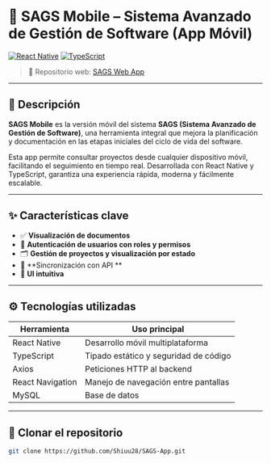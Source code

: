 # 📱 SAGS Mobile – Sistema Avanzado de Gestión de Software (App Móvil)

[![React Native](https://img.shields.io/badge/Mobile-React--Native-61dafb?style=for-the-badge&logo=react)](https://reactnative.dev/)
[![TypeScript](https://img.shields.io/badge/Code-TypeScript-3178c6?style=for-the-badge&logo=typescript)](https://www.typescriptlang.org/)

> 📌 Repositorio web: [SAGS Web App](https://github.com/SantiagoC18/sags)

---

## 📘 Descripción

**SAGS Mobile** es la versión móvil del sistema **SAGS (Sistema Avanzado de Gestión de Software)**, una herramienta integral que mejora la planificación y documentación en las etapas iniciales del ciclo de vida del software.

Esta app permite consultar proyectos desde cualquier dispositivo móvil, facilitando el seguimiento en tiempo real. Desarrollada con React Native y TypeScript, garantiza una experiencia rápida, moderna y fácilmente escalable.

---

## ✨ Características clave

- ✅ **Visualización de documentos**  
- 🔐 **Autenticación de usuarios con roles y permisos**
- 🗂 **Gestión de proyectos y visualización por estado**
- 🔄 **Sincronización con API **
- 📱 **UI intuitiva**

---

## ⚙️ Tecnologías utilizadas

| Herramienta        | Uso principal                        |
|--------------------|--------------------------------------|
| React Native       | Desarrollo móvil multiplataforma     |
| TypeScript         | Tipado estático y seguridad de código|
| Axios              | Peticiones HTTP al backend           |
| React Navigation   | Manejo de navegación entre pantallas |
| MySQL              | Base de datos                        |

---

## 🚀  Clonar el repositorio

```bash
git clone https://github.com/Shiuu28/SAGS-App.git
